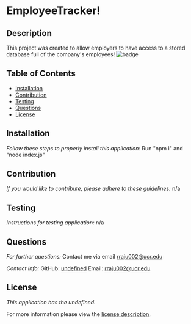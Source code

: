 # EmployeeTracker!

## Description
This project was created to allow employers to have access to a stored database full of the company's employees!
![badge](https://img.shields.io/badge/license-undefined-brightorange)
## Table of Contents
  * [Installation](#installation)
  * [Contribution](#contribution)
  * [Testing](#testing)
  * [Questions](#questions)
  * [License](#license)
    
    
## Installation
    
  _Follow these steps to properly install this application:_
  Run "npm i" and "node index.js"
      
## Contribution
  _If you would like to contribute, please adhere to these guidelines:_
  n/a
      
## Testing
  _Instructions for testing application:_
  n/a
      
## Questions
      
  _For further questions:_
  Contact me via email rraju002@ucr.edu
  
  _Contact Info:_
  GitHub: [undefined](https://github.com/rraju002)
  Email: [rraju002@ucr.edu](mailto:rraju002@ucr.edu)
    
## License
      
  _This application has the undefined._
      
  For more information please view the [license description]().
  
  